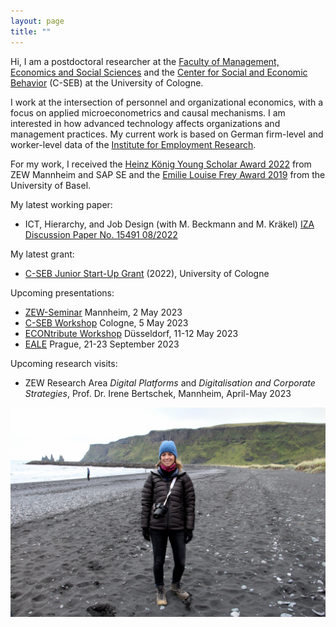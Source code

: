 ```yaml
---
layout: page
title: ""
---
```


Hi, I am a postdoctoral researcher at the [Faculty of Management, Economics and Social Sciences](https://pwl.uni-koeln.de/en/team/professors/dr-elisa-gerten) and the [Center for Social and Economic Behavior](https://c-seb.de/en/) (C-SEB) at the University of Cologne.

I work at the intersection of personnel and organizational economics, with a focus on applied microeconometrics and causal mechanisms. I am interested in how advanced technology affects organizations and management practices. My current work is based on German firm-level and worker-level data of the [Institute for Employment Research](https://www.iab.de/).

For my work, I received the [Heinz König Young Scholar Award 2022](https://www.zew.de/en/press/latest-press-releases/zew-honours-young-researcher-from-the-university-of-basel) from ZEW Mannheim and SAP SE and the [Emilie Louise Frey Award 2019](https://wwz.unibas.ch/en/faculty/awards-and-distinctions/emilie-louise-frey-preis/) from the University of Basel.

My latest working paper:

- ICT, Hierarchy, and Job Design (with M. Beckmann and M. Kräkel) [IZA Discussion Paper No. 15491 08/2022](https://www.iza.org/publications/dp/15491/information-and-communication-technology-hierarchy-and-job-design) 

My latest grant:

- [C-SEB Junior Start-Up Grant](https://c-seb.de/en/funding/grants/) (2022), University of Cologne

Upcoming presentations:

- [ZEW-Seminar](https://www.zew.de/veranstaltungen-und-weiterbildung/veranstaltungen-fuer-die-wissenschaft/research-seminare) Mannheim, 2 May 2023
- [C-SEB Workshop](https://c-seb.de/events/) Cologne, 5 May 2023
- [ECONtribute Workshop](https://econtribute.de/de/) Düsseldorf, 11-12 May 2023
- [EALE](https://eale2023prague.eu/) Prague, 21-23 September 2023

Upcoming research visits:

- ZEW Research Area _Digital Platforms_ and _Digitalisation and Corporate Strategies_, Prof. Dr. Irene Bertschek, Mannheim, April-May 2023


![Elisa Gerten](/Island.jpg)
